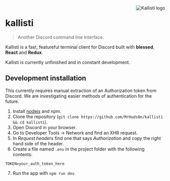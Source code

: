 <img src="https://i.imgur.com/ckXqZj2.png" alt="Kallisti logo" align="right" />

# kallisti

> Another Discord command line interface.

Kallisti is a fast, featureful terminal client for Discord built with **blessed**, **React** and **Redux**.

Kallisti is currently unfinished and in constant development.

## Development installation

This currently requires manual extraction of an Authorization token from Discord. We are investigating easier methods of authentication for the future.

1. Install [nodejs](https://nodejs.org/en/) and npm.
2. Clone the repository (`git clone https://github.com/MrHuds0n/kallisti && cd kallisti`).
3. Open Discord in your browser.
4. Go to Developer Tools -> Network and find an XHR request.
5. In _Request headers_ find one that says _Authorization_ and copy the right hand side of the header.
6. Create a file named `.env` in the project folder with the following contents:

```
TOKEN=your_auth_token_here
```

7. Run the app with `npm run dev`.
